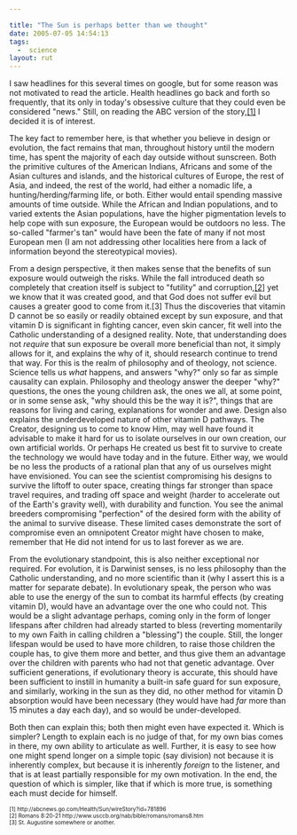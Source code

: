 ```yaml
---

title: "The Sun is perhaps better than we thought"
date: 2005-07-05 14:54:13
tags:
  -  science
layout: rut
---
```


<p>I saw headlines for this several times on google, but for some reason was not motivated to read the article.  Health headlines go back and forth so frequently, that its only in today's obsessive culture that they could even be considered "news."  Still, on reading the ABC version of the story,<a href="http://abcnews.go.com/Health/Sun/wireStory?id=781896">[1]</a> I decided it is of interest.</p>  <p>The key fact to remember here, is that whether you believe in design or evolution, the fact remains that man, throughout history until the modern time, has spent the majority of each day outside without sunscreen.  Both the primitive cultures of the American Indians, Africans and some of the Asian cultures and islands, and the historical cultures of Europe, the rest of Asia, and indeed, the rest of the world, had either a nomadic life, a hunting/herding/farming life, or both.  Either would entail spending massive amounts of time outside.  While the African and Indian populations, and to varied extents the Asian populations, have the higher pigmentation levels to help cope with sun exposure, the European would be outdoors no less.  The so-called "farmer's tan" would have been the fate of many if not most European men (I am not addressing other localities here from a lack of information beyond the stereotypical movies).</p>  <p>From a design perspective, it then makes sense that the benefits of sun exposure would outweigh the risks. While the fall introduced death so completely that creation itself is subject to "futility" and corruption,<a href="http://www.usccb.org/nab/bible/romans/romans8.htm">[2]</a> yet we know that it was created good, and that God does not suffer evil but causes a greater good to come from it.[3] Thus the discoveries that vitamin D cannot be so easily or readily obtained except by sun exposure, and that vitamin D is significant in fighting cancer, even skin cancer, fit well into the Catholic understanding of a designed reality.  Note, that understanding does not <em>require</em> that sun exposure be overall more beneficial than not, it simply allows for it, and explains the why of it, should research continue to trend that way.  For this is the realm of philosophy and of theology, not science.  Science tells us <em>what</em> happens, and answers "why?" only so far as simple causality can explain. Philosophy and theology answer the deeper "why?" questions, the ones the young children ask, the ones we all, at some point, or in some sense ask, "why should this be the way it is?", things that are reasons for living and caring, explanations for wonder and awe.  Design also explains the underdeveloped nature of other vitamin D pathways.  The Creator, designing us to come to know Him, may well have found it advisable to make it hard for us to isolate ourselves in our own creation, our own artificial worlds. Or perhaps He created us best fit to survive to create the technology we would have today and in the future.  Either way, we would be no less the products of a rational plan that any of us ourselves might have envisioned.  You can see the scientist compromising his designs to survive the liftoff to outer space, creating things far stronger than space travel requires, and trading off space and weight (harder to accelerate out of the Earth's gravity well), with durability and function.  You see the animal breeders compromising "perfection" of the desired form with the ability of the animal to survive disease.  These limited cases demonstrate the sort of compromise even an omnipotent Creator might have chosen to make, remember that He did not intend for us to last forever as we are.</p>  <p>From the evolutionary standpoint, this is also neither exceptional nor required.  For evolution, it is Darwinist senses, is no less philosophy than the Catholic understanding, and no more scientific than it (why I assert this is a matter for separate debate). In evolutionary speak, the person who was able to use the energy of the sun to combat its harmful effects (by creating vitamin D), would have an advantage over the one who could not.  This would be a slight advantage perhaps, coming only in the form of longer lifespans after children had already started to bless (reverting momentarily to my own Faith in calling children a "blessing") the couple.  Still, the longer lifespan would be used to have more children, to raise those children the couple has, to give them more and better, and thus give them an advantage over the children with parents who had not that genetic advantage.  Over sufficient generations, if evolutionary theory is accurate, this should have been sufficient to instill in humanity a built-in safe guard for sun exposure, and similarly, working in the sun as they did, no other method for vitamin D absorption would have been necessary (they would have had <em>far</em> more than 15 minutes a day each day), and so would be under-developed.</p>  <p>Both then can explain this; both then might even have expected it. Which is simpler?  Length to explain each is no judge of that, for my own bias comes in there, my own ability to articulate as well.  Further, it is easy to see how one might spend longer on a simple topic (say division) not because it is inherently complex, but because it is inherently <em>foreign</em> to the listener, and that is at least partially responsible for my own motivation. In the end, the question of which is simpler, like that if which is more true, is something each must decide for himself.</p>  <font size="-2"> [1] http://abcnews.go.com/Health/Sun/wireStory?id=781896 <br  /> [2] Romans 8:20-21 http://www.usccb.org/nab/bible/romans/romans8.htm <br  /> [3] St. Augustine somewhere or another.  </font>

